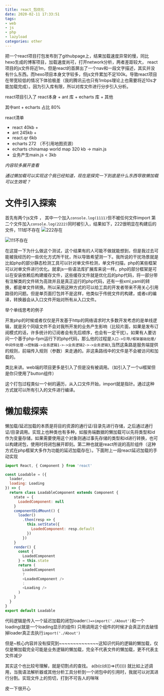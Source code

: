 ```yaml
---
title: react_包优化
date: 2020-02-11 17:33:51
tags: 
- web
- js
- php
- lazyload
categories: other
---
```


把一个react项目打包发布到了githubpage上，结果加载速度异常的慢，同比hexo生成的博客项目，加载速度尚可，打开network分析，两者差距较大，
react项目的js文件将近1m，但是react的首屏出了一个nav和一段文字描述，其实并没有什么东西。而hexo项目本身文字较多，但js文件累加不足100k。导致react项目在带宽较低的情况下体验极差（我的腾讯云也只有1mbps理论上也需要将近10s才能加载完成）。因为引入库有限，所以对库文件进行分步引入分析。

react项目引入了 react本身 + ant 库 + echarts 库 + 其他

其中ant + echarts 占比 80%

react清单

- react 40kb +
- ant 245kb +
- react.qr 6kb 
- echarts 272 （不引用地图资源）
- echarts  chinamap world map  320  kb -> main.js
- 业务产生main.js < 3kb

*内容较多展开查看*

<!--more-->


*通过懒加载可以实现这个我已经知道，现在是探究一下到底是什么东西导致懒加载可以生效呢？*


# 文件引入探索

首先有两个js文件 ， 其中一个加入`console.log(1111)`但不被任何文件import
第二个文件加入`console.log(2222)`同时被引入，结果如下，222很明显在构建后的文件，111却不存在
![222存在](/images/2020/未命名1581421863.png)

![111不存在](/images/2020/未命名1581421895.png)

在这提一下为什么做这个测试，这个结果有的人可能不做就能想到，但是我过去可能被我经历的一些优化方式所干扰，所以导致希望测一下。我所说的干扰场景就是比如php的部分静态检测工具可以针对单文件检测，单文件扫描，php的某些框架可以对单文件进行优化。就拿js一些语法库扩展库来说一样。php的部分框架是可以在安装依赖后构建缓存文件，这些缓存文件就是优化后的php代码，将一部分带有注解类的文件转为高效并且是真正运行的php代码，还有一些xml,yaml的转换，都是单文件转换。所以采用这种方式的可以给工具的开发者带来不用关心引用路径的问题。但是单页面打包并不是这样，他类似于传统文件的构建，或者c的编译，转换器会从入口文件开始对所有从入口文件。

举个单线思考的例子

开发php的时候或者仅仅是开发基于http的网络请求时大多数开发考虑的是单线逻辑，就是另个同级文件不会对我所开发的业务产生影响（比较片面，如果是发布订阅模式的话，许多统计的订阅者会有先后顺序，也会有一定干扰）。如果有人要访问一个基于php-fpm运行下的php代码，那么他的过程是`入口->引导/框架基础处理/中间件处理->控制器->业务逻辑1->->业务逻辑2->->业务逻辑3`,当然这条路是服务端提供的规则，前端传入规则（参数）来走通的。非这条路线中的文件是不会被访问和加载的。

类比来讲。web端的项目更多是引入了但是没有被调用。（如引入了一个ui框架但是你只使用了button组件）

这个打包过程类似一个树的遍历，从入口文件开始，import就是指针。通过这种方式就可以所有引入的文件进行编译。


# 懒加载探索

懒加载/延迟加载的本质是将目的资源的通行证/目录先进行存储，之后通过通行证/目录调用。实现上也种类也有多种，如服务端数据的懒加载可以先将类型和id作为变量存储，如果需要使用这个对象则通过事先存储的类型和id进行转换，也可以构建闭包，使用时将闭包展开即刻。第二种也就是react所说的高阶组件（这种方式在php框架大多作为功能的延迟加载存在）。下面附上一段react延迟加载的手动实现

```js
import React, { Component } from 'react'

const Loadable = ({
  loader,
  loading: Loading
}) => {
  return class LoadableComponent extends Component {
    state = {
      LoadedComponent: null
    }
    componentDidMount() {
      loader()
        .then(resp => {
          this.setState({
            LoadedComponent: resp.default
          })
        })
    }
    render() {
      const {
        LoadedComponent
      } = this.state
      return (
        LoadedComponent
        ?
        <LoadedComponent />
        :
        <Loading />
      )
    }
  }  
}
export default Loadable
```

代码逻辑是传入一个延迟加载的闭包loader`()=>import('./About')`和一个loading(就是一个loading显示的组件)
只用调用这个组件的时候才会真正的去破怪掉loader真正去执行`import('./About')`

但是~核心内容并没有探究到~~~~~~~~~~~~~~这知识代码的逻辑的懒加载，仅仅是懒加载完全可能是业务逻辑的懒加载，完全不代表文件的懒加载，更不代表主文件减少

其实这个也比较号理解，就是切割点的查找。
a(b(c(d(()=>{f}))))
就比如上述调用，当我语法解析器或其他分析工具分析到一个闭包中的引用时，我就可以对其进行分割。实现文件上的剪切，打到不可告人的咪咪

皮一下很开心

